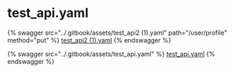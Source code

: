 # test_api.yaml

{% swagger src="../.gitbook/assets/test_api2 (1).yaml" path="/user/profile" method="put" %}
[test_api2 (1).yaml](<../.gitbook/assets/test_api2 (1).yaml>)
{% endswagger %}


{% swagger src="../.gitbook/assets/test_api.yaml" %}
[test_api.yaml](<../.gitbook/assets/test_api.yaml>)
{% endswagger %}
